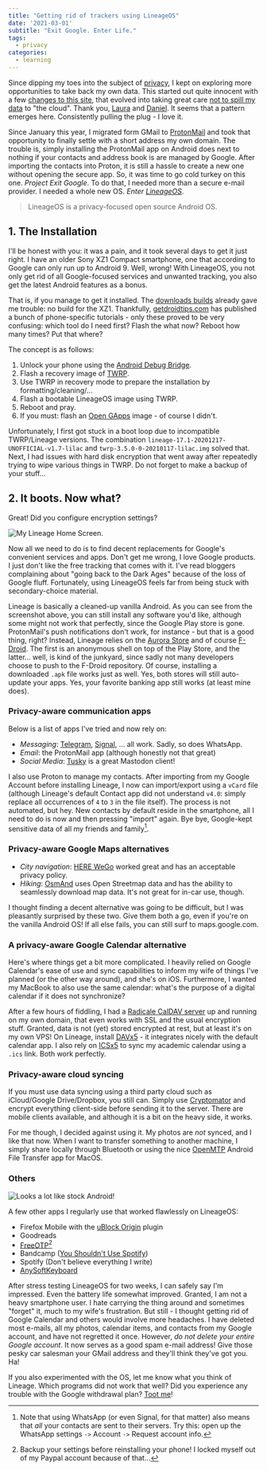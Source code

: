 ```yaml
---
title: "Getting rid of trackers using LineageOS"
date: '2021-03-01'
subtitle: "Exit Google. Enter Life."
tags:
  - privacy
categories:
  - learning
---
```


Since dipping my toes into the subject of [privacy](/tags/privacy), I kept on exploring more opportunities to take back my own data. This started out quite innocent with a few [changes to this site](/post/2020/06/tracking-and-privacy-on-websites/), that evolved into taking great care [not to spill my data](/post/2021/01/digitizing-journals-using-devonthink/) to "the cloud". Thank you, [Laura](https://laurakalbag.com) and [Daniel](https://ineed.coffee). It seems that a pattern emerges here. Consistently pulling the plug - I love it. 

Since January this year, I migrated form GMail to [ProtonMail](https://protonmail.com) and took that opportunity to finally settle with a short address my own domain. The trouble is, simply installing the ProtonMail app on Android does next to nothing if your contacts and address book is are managed by Google. After importing the contacts into Proton, it is still a hassle to create a new one without opening the secure app. So, it was time to go cold turkey on this one. _Project Exit Google_. To do that, I needed more than a secure e-mail provider. I needed a whole new OS. _Enter [LineageOS](https://lineageos.org/)_.

> LineageOS is a privacy-focused open source Android OS. 

## 1. The Installation

I'll be honest with you: it was a pain, and it took several days to get it just right. I have an older Sony XZ1 Compact smartphone, one that according to Google can only run up to Android 9. Well, wrong! With LineageOS, you not only get rid of all Google-focused services and unwanted tracking, you also get the latest Android features as a bonus.

That is, if you manage to get it installed. The [downloads builds](https://download.lineageos.org/) already gave me trouble: no build for the XZ1. Thankfully, [getdroidtips.com](https://www.getdroidtips.com/lineage-os-17-sony-xperia-xz1-compact/) has published a bunch of phone-specific tutorials - only these proved to be very confusing: which tool do I need first? Flash the what now? Reboot how many times? Put that where?

The concept is as follows:

1. Unlock your phone using the [Android Debug Bridge](https://developer.android.com/studio/command-line/adb).
2. Flash a recovery image of [TWRP](https://twrp.me/).
3. Use TWRP in recovery mode to prepare the installation by formatting/cleaning/...
4. Flash a bootable LineageOS image using TWRP.
5. Reboot and pray.
6. If you must: flash an [Open GApps](https://opengapps.org/) image - of course I didn't.

Unfortunately, I first got stuck in a boot loop due to incompatible TWRP/Lineage versions. The combination `lineage-17.1-20201217-UNOFFICIAL-v1.7-lilac` and `twrp-3.5.0-0-20210117-lilac.img` solved that. Next, I had issues with hard disk encryption that went away after repeatedly trying to wipe various things in TWRP. Do not forget to make a backup of your stuff...

## 2. It boots. Now what?

Great! Did you configure encryption settings?

![](../lineage-splash.jpg "My Lineage Home Screen.")

Now all we need to do is to find decent replacements for Google's convenient services and apps. Don't get me wrong, I love Google products. I just don't like the free tracking that comes with it. I've read bloggers complaining about "going back to the Dark Ages" because of the loss of Google fluff. Fortunately, using LineageOS feels far from being stuck with secondary-choice material. 

Lineage is basically a cleaned-up vanilla Android. As you can see from the screenshot above, you can still install any software you'd like, although some might not work that perfectly, since the Google Play store is gone. ProtonMail's push notifications don't work, for instance - but that is a good thing, right? Instead, Lineage relies on the [Aurora Store](https://auroraoss.com/) and of course [F-Droid](https://f-droid.org/en/packages/). The first is an anonymous shell on top of the Play Store, and the latter... well, is kind of the junkyard, since sadly not many developers choose to push to the F-Droid repository. Of course, installing a downloaded `.apk` file works just as well. Yes, both stores will still auto-update your apps. Yes, your favorite banking app still works (at least mine does).

### Privacy-aware communication apps

Below is a list of apps I've tried and now rely on:

- _Messaging_: [Telegram](https://telegram.org/), [Signal](https://www.signal.org/), ... all work. Sadly, so does WhatsApp.
- _Email_: the ProtonMail app (although honestly not that great)
- _Social Media_: [Tusky](https://tusky.app/) is a great Mastodon client!

I also use Proton to manage my contacts. After importing from my Google Account before installing Lineage, I now can import/export using a `vCard` file (although Lineage's default Contact app did not understand `v4.0`: simply replace all occurrences of `4` to `3` in the file itself). The process is not automated, but hey. New contacts by default reside in the smartphone, all I need to do is now and then pressing "import" again. Bye bye, Google-kept sensitive data of all my friends and family[^cont]. 

[^cont]: Note that using WhatsApp (or even Signal, for that matter) also means that _all_ your contacts are sent to their servers. Try this: open up the WhatsApp settings `->` Account `->` Request account info.

### Privacy-aware Google Maps alternatives

- _City navigation_: [HERE WeGo](https://wego.here.com/) worked great and has an acceptable privacy policy.
- _Hiking_: [OsmAnd](https://osmand.net/) uses Open Streetmap data and has the ability to seamlessly download map data. It's not great for in-car use, though.

I thought finding a decent alternative was going to be difficult, but I was pleasantly surprised by these two. Give them both a go, even if you're on the vanilla Android OS! If all else fails, you can still surf to maps.google.com.

### A privacy-aware Google Calendar alternative

Here's where things get a bit more complicated. I heavily relied on Google Calendar's ease of use and sync capabilities to inform my wife of things I've planned (or the other way around), and she's on iOS. Furthermore, I wanted my MacBook to also use the same calendar: what's the purpose of a digital calendar if it does not synchronize? 

After a few hours of fiddling, I had a [Radicale CalDAV server](https://radicale.org/3.0.html) up and running on my own domain, that even works with SSL and the usual encryption stuff. Granted, data is not (yet) stored encrypted at rest, but at least it's on my own VPS! On Lineage, install [DAVx5](https://www.davx5.com/) - it integrates nicely with the default calendar app. I also rely on [ICSx5](https://icsx5.bitfire.at/) to sync my academic calendar using a `.ics` link. Both work perfectly. 

### Privacy-aware cloud syncing

If you must use data syncing using a third party cloud such as iCloud/Google Drive/Dropbox, you still can. Simply use [Cryptomator](https://cryptomator.org/) and encrypt everything client-side before sending it to the server. There are mobile clients available, and although it is a bit on the heavy side, it works. 

For me though, I decided against using it. My photos are _not_ synced, and I like that now. When I want to transfer something to another machine, I simply share locally through Bluetooth or using the nice [OpenMTP](https://openmtp.ganeshrvel.com/) Android File Transfer app for MacOS.

### Others

![](../lineage-bandcamp.jpg "Looks a lot like stock Android!")

A few other apps I regularly use that worked flawlessly on LineageOS:

- Firefox Mobile with the [uBlock Origin](https://addons.mozilla.org/en-US/firefox/addon/ublock-origin/) plugin
- Goodreads
- [FreeOTP](https://freeotp.github.io/)[^otp]
- Bandcamp ([You Shouldn't Use Spotify](/2021/02/you-shouldnt-use-spotify/))
- Spotify (Don't believe everything I write)
- [AnySoftKeyboard](https://anysoftkeyboard.github.io/)

[^otp]: Backup your settings before reinstalling your phone! I locked myself out of my Paypal account because of that... 

After stress testing LineageOS for two weeks, I can safely say I'm impressed. Even the battery life somewhat improved. Granted, I am not a heavy smartphone user. I hate carrying the thing around and sometimes "forget" it, much to my wife's frustration. But still - I thought getting rid of Google Calendar and others would involve more headaches. I have deleted most e-mails, all my photos, calendar items, and contacts from my Google account, and have not regretted it once. However, _do not delete your entire Google account_. It now serves as a good spam e-mail address! Give those pesky car salesman your GMail address and they'll think they've got you. Ha!

If you also experimented with the OS, let me know what you think of Lineage. Which programs did not work that well? Did you experience any trouble with the Google withdrawal plan? [Toot me](https://chat.brainbaking.com/@wouter)!
